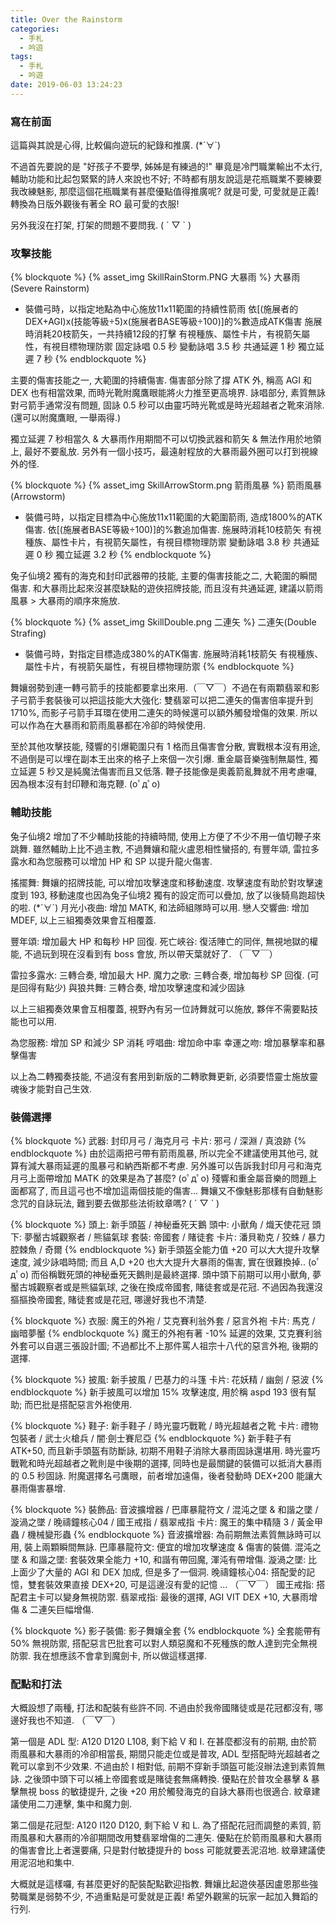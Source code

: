 ```yaml
---
title: Over the Rainstorm
categories:
  - 手札
  - 吟遊
tags:
  - 手札
  - 吟遊
date: 2019-06-03 13:24:23
---
```

### 寫在前面

這篇與其說是心得, 比較偏向遊玩的紀錄和推廣. (*´∀`)

不過首先要說的是 "好孩子不要學, 姊姊是有練過的!" 畢竟是冷門職業輸出不太行, 輔助功能和比起包緊緊的詩人來說也不好; 不時都有朋友說這是花瓶職業不要練要我改練魅影, 那麼這個花瓶職業有甚麼優點值得推廣呢? 就是可愛, 可愛就是正義! 轉換為日版外觀後有著全 RO 最可愛的衣服!

另外我沒在打架, 打架的問題不要問我. ( ´ ▽ ` )

### 攻擊技能

{% blockquote %}
{% asset_img SkillRainStorm.PNG 大暴雨 %} 大暴雨(Severe Rainstorm)
- 裝備弓時，以指定地點為中心施放11x11範圍的持續性箭雨
  依[(施展者的DEX+AGI)x(技能等級÷5)x(施展者BASE等級÷100)]的%數造成ATK傷害
  施展時消耗20枝箭矢，一共持續12段的打擊
  有視種族、屬性卡片，有視箭矢屬性，有視目標物理防禦
  固定詠唱 0.5 秒 變動詠唱 3.5 秒
  共通延遲 1 秒 獨立延遲 7 秒
{% endblockquote %}

主要的傷害技能之一, 大範圍的持續傷害. 傷害部分除了撐 ATK 外, 稱高 AGI 和 DEX 也有相當效果, 而時光靴附魔鷹眼能將火力推至更高境界. 詠唱部分, 素質無詠對弓箭手通常沒有問題, 固詠 0.5 秒可以由靈巧時光靴或是時光超越者之靴來消除. (還可以附魔鷹眼, 一舉兩得.)

獨立延遲 7 秒相當久 & 大暴雨作用期間不可以切換武器和箭矢 & 無法作用於地領上, 最好不要亂放. 另外有一個小技巧，最遠射程放的大暴雨最外圈可以打到視線外的怪.

{% blockquote %}
{% asset_img SkillArrowStorm.png 箭雨風暴 %} 箭雨風暴(Arrowstorm)
- 裝備弓時，以指定目標為中心施放11x11範圍的大範圍箭雨, 造成1800%的ATK傷害.
  依[(施展者BASE等級÷100)]的%數追加傷害.
  施展時消耗10枝箭矢
  有視種族、屬性卡片，有視箭矢屬性，有視目標物理防禦
  變動詠唱 3.8 秒
  共通延遲 0 秒 獨立延遲 3.2 秒
{% endblockquote %}

兔子仙境2 獨有的海克和封印武器帶的技能, 主要的傷害技能之二, 大範圍的瞬間傷害. 和大暴雨比起來沒甚麼缺點的遊俠招牌技能, 而且沒有共通延遲, 建議以箭雨風暴 > 大暴雨的順序來施放.

{% blockquote %}
{% asset_img SkillDouble.png 二連矢 %} 二連矢(Double Strafing)
- 裝備弓時，對指定目標造成380%的ATK傷害.
  施展時消耗1枝箭矢
  有視種族、屬性卡片，有視箭矢屬性，有視目標物理防禦
{% endblockquote %}

舞孃弱勢到連一轉弓箭手的技能都要拿出來用.（￣▽￣）不過在有兩顆翡翠和影子弓箭手套裝後可以把這技能大大強化: 雙翡翠可以把二連矢的傷害倍率提升到 1710%, 而影子弓箭手耳環在使用二連矢的時候還可以額外觸發增傷的效果. 所以可以作為在大暴雨和箭雨風暴都在冷卻的時候使用.

至於其他攻擊技能, 殘響的引爆範圍只有 1 格而且傷害會分散, 實戰根本沒有用途, 不過倒是可以埋在副本王出來的格子上來個一次引爆. 重金屬音樂強制無屬性, 獨立延遲 5 秒又是純魔法傷害而且又低落.
鞭子技能像是奧義箭亂舞就不用考慮囉, 因為根本沒有封印鞭和海克鞭. (oﾟдﾟo)

### 輔助技能

兔子仙境2 增加了不少輔助技能的持續時間, 使用上方便了不少不用一值切鞭子來跳舞.
雖然輔助上比不過主教, 不過舞孃和龍火盧恩相性蠻搭的, 有豐年頌, 雷拉多露水和為您服務可以增加 HP 和 SP 以提升龍火傷害.

搖擺舞: 舞孃的招牌技能, 可以增加攻擊速度和移動速度. 攻擊速度有助於對攻擊速度到 193, 移動速度也因為兔子仙境2 獨有的設定而可以疊加, 放了以後騎鳥跑超快的啦. (*´∀`)
月光小夜曲: 增加 MATK, 和法師組隊時可以用.
戀人交響曲: 增加 MDEF, 以上三組獨奏效果會互相覆蓋.

豐年頌: 增加最大 HP 和每秒 HP 回復.
死亡峽谷: 復活陣亡的同伴, 無視地獄的權能, 不過玩到現在沒看到有 boss 會放, 所以帶天葉就好了. （￣▽￣）

雷拉多露水: 三轉合奏, 增加最大 HP.
魔力之歌: 三轉合奏, 增加每秒 SP 回復. (可是回得有點少)
與狼共舞: 三轉合奏, 增加攻擊速度和減少固詠

以上三組獨奏效果會互相覆蓋, 視野內有另一位詩舞就可以施放, 夥伴不需要點技能也可以用.

為您服務: 增加 SP 和減少 SP 消耗
哼唱曲: 增加命中率
幸運之吻: 增加暴擊率和暴擊傷害

以上為二轉獨奏技能, 不過沒有套用到新版的二轉歌舞更新, 必須要悟靈士施放靈魂後才能對自己生效.

### 裝備選擇

{% blockquote %}
武器: 封印月弓 / 海克月弓
卡片: 邪弓 / 深淵 / 真浪跡
{% endblockquote %}
由於這兩把弓帶有箭雨風暴, 所以完全不建議使用其他弓, 就算有減大暴雨延遲的風暴弓和納西斯都不考慮.
另外誰可以告訴我封印月弓和海克月弓上面帶增加 MATK 的效果是為了甚麼? (oﾟдﾟo)
殘響和重金屬音樂的問題上面都寫了, 而且這弓也不增加這兩個技能的傷害...
舞孃又不像魅影那樣有自動魅影念咒的自詠玩法, 難到要去做那些法術紋章嗎? ( ´ ▽ ` )

{% blockquote %}
頭上: 新手頭盔 / 神秘垂死天鵝
頭中: 小獸角 / 熾天使花冠
頭下: 夢靨古城觀察者 / 熊貓氣球
套裝: 帝國套 / 賭徒套
卡片: 潘貝勒克 / 狡蛛 / 暴力腔棘魚 / 奇爾
{% endblockquote %}
新手頭盔全能力值 +20 可以大大提升攻擊速度, 減少詠唱時間; 而且 A,D +20 也大大提升大暴雨的傷害, 實在很難換掉.. (oﾟдﾟo)
而俗稱戰死頭的神秘垂死天鵝則是最終選擇.
頭中頭下前期可以用小獸角, 夢靨古城觀察者或是熊貓氣球, 之後在換成帝國套, 賭徒套或是花冠.
不過因為我還沒摳摳換帝國套, 賭徒套或是花冠, 哪邊好我也不清楚.

{% blockquote %}
衣服: 魔王的外袍 / 艾克賽利翁外套 / 惡言外袍
卡片: 馬克 / 幽暗夢靨
{% endblockquote %}
魔王的外袍有著 -10% 延遲的效果, 艾克賽利翁外套可以自選三張設計圖; 不過都比不上那件罵人祖宗十八代的惡言外袍, 後期的選擇.

{% blockquote %}
披風: 新手披風 / 巴基力的斗篷
卡片: 花妖精 / 幽劍 / 惡波
{% endblockquote %}
新手披風可以增加 15% 攻擊速度, 用於稱 aspd 193 很有幫助; 而巴批是搭配惡言外袍使用.

{% blockquote %}
鞋子: 新手鞋子 / 時光靈巧戰靴 / 時光超越者之靴
卡片: 禮物包裝者 / 武士火槍兵 / 闇‧劍士賽尼亞
{% endblockquote %}
新手鞋子有 ATK+50, 而且新手頭盔有防斷詠, 初期不用鞋子消除大暴雨固詠還堪用.
時光靈巧戰靴和時光超越者之靴則是中後期的選擇, 同時也是最關鍵的裝備可以抵消大暴雨的 0.5 秒固詠. 附魔選擇名弓鷹眼，前者增加遠傷，後者發動時 DEX+200 能讓大暴雨傷害暴增.

{% blockquote %}
裝飾品: 音波擴增器 / 巴庫暴龍符文 / 混沌之墜 & 和諧之墜 / 漩渦之墜 / 晚禱鐘核心04 / 國王戒指 / 翡翠戒指
卡片: 魔王的集中精隨 3 / 黃金甲蟲 / 機械變形蟲
{% endblockquote %}
音波擴增器: 為前期無法素質無詠時可以用, 裝上兩顆瞬間無詠.
巴庫暴龍符文: 便宜的增加攻擊速度 & 傷害的裝備.
混沌之墜 & 和諧之墜: 套裝效果全能力 +10, 和諧有帶回魔, 渾沌有帶增傷.
漩渦之墜: 比上面少了大量的 AGI 和 DEX 加成, 但是多了一個洞.
晚禱鐘核心04: 搭配愛的記憶，雙套裝效果直接 DEX+20, 可是這邊沒有愛的記憶 ... （￣▽￣）
國王戒指: 搭配君主卡可以變身無視防禦.
翡翠戒指: 最後的選擇, AGI VIT DEX +10, 大暴雨增傷 & 二連矢巨幅增傷.


{% blockquote %}
影子裝備: 影子舞孃全套
{% endblockquote %}
全套能帶有 50% 無視防禦, 搭配惡言巴批套可以對人類惡魔和不死種族的敵人達到完全無視防禦.
我在想應該不會拿到魔劍卡, 所以做這樣選擇.

### 配點和打法

大概設想了兩種, 打法和配裝有些許不同. 不過由於我帝國賭徒或是花冠都沒有, 哪邊好我也不知道. （￣▽￣）

第一個是 ADL 型: A120 D120 L108, 剩下給 V 和 I.
在甚麼都沒有的前期, 由於箭雨風暴和大暴雨的冷卻相當長, 期間只能走位或是普攻, ADL 型搭配時光超越者之靴可以拿到不少效果. 不過由於 I 相對低, 前期不穿新手頭盔可能沒辦法達到素質無詠. 之後頭中頭下可以補上帝國套或是賭徒套無痛轉換.
優點在於普攻全暴擊 & 暴擊無視 boss 的敏捷提升, 之後 +20 用於觸發海克的自詠大暴雨也很適合.
紋章建議使用二刀連擊, 集中和魔力劍.

第二個是花冠型: A120 I120 D120, 剩下給 V 和 L.
為了搭配花冠而調整的素質, 箭雨風暴和大暴雨的冷卻期間改用雙翡翠增傷的二連矢.
優點在於箭雨風暴和大暴雨的傷害會比上者還要痛, 只是對付敏捷提升的 boss 可能就要丟泥沼地.
紋章建議使用泥沼地和集中.

大概就是這樣囉, 有甚麼更好的配裝配點歡迎指教.
舞孃比起遊俠基因盧恩那些強勢職業是弱勢不少, 不過重點是可愛就是正義! 希望外觀黨的玩家一起加入舞蹈的行列.
